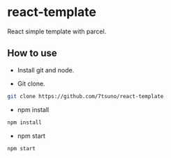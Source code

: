 # react-template

React simple template with parcel.

## How to use

* Install git and node.

* Git clone.

```bash
git clone https://github.com/7tsuno/react-template
```

* npm install

```bash
npm install
```

* npm start

```
npm start
```
